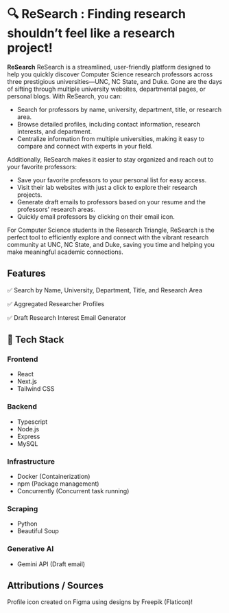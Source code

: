 # 🔍  ReSearch : Finding research shouldn’t feel like a research project!

**ReSearch** ReSearch is a streamlined, user-friendly platform designed to help you quickly discover Computer Science research professors across three prestigious universities—UNC, NC State, and Duke. Gone are the days of sifting through multiple university websites, departmental pages, or personal blogs. With ReSearch, you can:

* Search for professors by name, university, department, title, or research area.
* Browse detailed profiles, including contact information, research interests, and department.
* Centralize information from multiple universities, making it easy to compare and connect with experts in your field.

Additionally, ReSearch makes it easier to stay organized and reach out to your favorite professors:

* Save your favorite professors to your personal list for easy access.
* Visit their lab websites with just a click to explore their research projects.
* Generate draft emails to professors based on your resume and the professors' research areas. 
* Quickly email professors by clicking on their email icon.

For Computer Science students in the Research Triangle, ReSearch is the perfect tool to efficiently explore and connect with the vibrant research community at UNC, NC State, and Duke, saving you time and helping you make meaningful academic connections.

## Features
✅ Search by Name, University, Department, Title, and Research Area

✅ Aggregated Researcher Profiles

✅ Draft Research Interest Email Generator

## 🚀 Tech Stack  
### **Frontend**  
- React
- Next.js
- Tailwind CSS

### **Backend**  
- Typescript
- Node.js
- Express
- MySQL

### Infrastructure
- Docker (Containerization)
- npm (Package management)
- Concurrently (Concurrent task running)

### **Scraping**  
- Python
- Beautiful Soup

### **Generative AI**
- Gemini API (Draft email)

## Attributions / Sources
Profile icon created on Figma using designs by Freepik (Flaticon)!